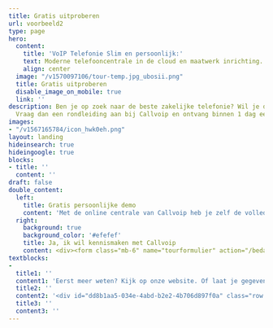 ```yaml
---
title: Gratis uitproberen
url: voorbeeld2
type: page
hero:
  content:
    title: 'VoIP Telefonie Slim en persoonlijk:'
    text: Moderne telefooncentrale in de cloud en maatwerk inrichting.
    align: center
  image: "/v1570097106/tour-temp.jpg_ubosii.png"
  title: Gratis uitproberen
  disable_image_on_mobile: true
  link: ''
description: Ben je op zoek naar de beste zakelijke telefonie? Wil je dit gratis uitproberen?
  Vraag dan een rondleiding aan bij Callvoip en ontvang binnen 1 dag een uitnodiging.
images:
- "/v1567165784/icon_hwk0eh.png"
layout: landing
hideinsearch: true
hideingoogle: true
blocks:
- title: ''
  content: ''
draft: false
double_content:
  left:
    title: Gratis persoonlijke demo
    content: 'Met de online centrale van Callvoip heb je zelf de volledige controle over jouw telefonie. Even doorzetten naar je mobiel? Zo geregeld! Elke dag een lunchbandje? Gaat vanzelf! Dit alles laten we je in een telefoongesprek zien. We zoomen in op jouw vragen en situatie. Helemaal gratis en vrijblijvend!<br><br><b>Wij bieden:</b><div class="usp-list"><ul><li>Een betrouwbare, flexibele online telefooncentrale</li><li>Ouderwets persoonlijke service</li><li>Volledige integratie vast en mobiel</li><li>Volledige controle over jouw telefonie</li><li>Alles onder 1 dak: Telefonie, internet en apparatuur</li></ul></div>'
  right:
    background: true
    background_color: '#efefef'
    title: Ja, ik wil kennismaken met Callvoip
    content: <div><form class="mb-6" name="tourformulier" action="/bedank/tour/" accept-charset="UTF-8" method="POST" data-netlify="true"><input type="hidden" name="form-name" value="tourformulier" /><p class="hidden"> <label>Don’t fill this out if human <input name="bot-field"> </label> </p><p> <input type="hidden" id="formlayout" name="formlayout" value="d-948a1897e5e645e5b41ed33ccdd3d8bb" class="hidden"> </p><p> <input type="hidden" id="formto" name="formto" value="offerte" class="hidden"> </p><div class="layout-split"><div class="mb-4"> <label for="bedrijfsnaam" class="block">Naam</label> <input type="text" id="naam" name="naam" class="w-full border border-grey-light bg-white px-3 py-2 text-base"></div><div class="mb-4"> <label for="email" class="block">Email <span class="text-red">*</span></label> <input type="email" id="email" name="email" class="w-full border border-grey-light bg-white px-3 py-2 text-base" required=""> </div></div><div class="layout-split"><div class="mb-4"> <label for="Organisatie" class="block">Organisatie</label> <input type="text" id="Organisatie" name="Organisatie" class="w-full border border-grey-light bg-white px-3 py-2 text-base"> </div><div class="mb-4"> <label for="Telefoonnummer" class="block">Telefoonnummer</label> <input type="text" id="Telefoonnummer" name="Telefoonnummer" class="w-full border border-grey-light bg-white px-3 py-2 text-base"> </div></div><center><br><p> <button type="submit" class="button">Neem contact met mij op</button><br></p><p class="mb-6 md:mb-0 text-sm">Je gaat akkoord met het eenmalig contact opnemen ten behoeve van een passend aanbod.</center></p></form></div></div>
textblocks:
- 
  title1: ''
  content1: 'Eerst meer weten? Kijk op onze website. Of laat je gegevens achter en we vertellen het je graag! '
  title2: ''
  content2: '<div id="dd8b1aa5-034e-4abd-b2e2-4b706d897f0a" class="row cvt-editor-row py-1 px-0 my-0 mx-0 content-0-4571277"><div class="bgColor-0-4571278"></div> <div class="py-1 px-0 my-0 mx-0 col-md-3 col-3 my-md-0 my-2 undefined"><div class="bgImage-0-4571279"></div> <div class="bgColor-0-4571280"></div> <div class="content-0-4571281"><div class="py-3 px-3 my-1 mx-0"><div class="spacing-0-4571286 text-center"><img src="https://cdn.convrrt.com/apps/convrrt-vlnakkdbzz/13e81678-9cd0-4afd-b680-a88fce7bdec5.jpg" class="img-fluid img-shadow-none rounded-circle" style="width:100%;"></div></div></div></div><div class="py-1 px-0 my-0 mx-0 col-md col my-md-0 my-2 undefined"><div class="bgImage-0-4571287"></div> <div class="bgColor-0-4571288"></div> <div class="content-0-4571289"><div class="py-3 px-3 my-1 mx-0"><div class="draft-editor ql-container"><div class="ql-editor"><p><em class="font-style-normalText">Callvoip is de bom. Ze heersen de pan uit. Callvoip for the win. </em></p><p><span class="font-color--KrIG8ra_RkJRqeAamCM font-style-normalText">- James Peters / CEO</span></p></div></div></div></div></div></div>'
  title3: ''
  content3: ''
---
```

